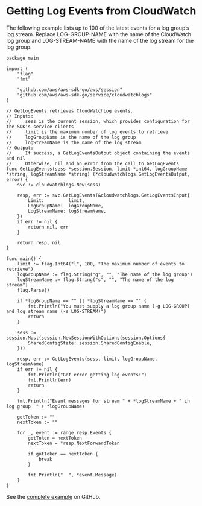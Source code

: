 # Getting Log Events from CloudWatch<a name="cw-example-getting-log-events"></a>

The following example lists up to 100 of the latest events for a log group’s log stream\. Replace LOG\-GROUP\-NAME with the name of the CloudWatch log group and LOG\-STREAM\-NAME with the name of the log stream for the log group\.

```
package main

import (
    "flag"
    "fmt"

    "github.com/aws/aws-sdk-go/aws/session"
    "github.com/aws/aws-sdk-go/service/cloudwatchlogs"
)

// GetLogEvents retrieves CloudWatchLog events.
// Inputs:
//     sess is the current session, which provides configuration for the SDK's service clients
//     limit is the maximum number of log events to retrieve
//     logGroupName is the name of the log group
//     logStreamName is the name of the log stream
// Output:
//     If success, a GetLogEventsOutput object containing the events and nil
//     Otherwise, nil and an error from the call to GetLogEvents
func GetLogEvents(sess *session.Session, limit *int64, logGroupName *string, logStreamName *string) (*cloudwatchlogs.GetLogEventsOutput, error) {
    svc := cloudwatchlogs.New(sess)

    resp, err := svc.GetLogEvents(&cloudwatchlogs.GetLogEventsInput{
        Limit:         limit,
        LogGroupName:  logGroupName,
        LogStreamName: logStreamName,
    })
    if err != nil {
        return nil, err
    }

    return resp, nil
}

func main() {
    limit := flag.Int64("l", 100, "The maximum number of events to retrieve")
    logGroupName := flag.String("g", "", "The name of the log group")
    logStreamName := flag.String("s", "", "The name of the log stream")
    flag.Parse()

    if *logGroupName == "" || *logStreamName == "" {
        fmt.Println("You must supply a log group name (-g LOG-GROUP) and log stream name (-s LOG-STREAM)")
        return
    }

    sess := session.Must(session.NewSessionWithOptions(session.Options{
        SharedConfigState: session.SharedConfigEnable,
    }))

    resp, err := GetLogEvents(sess, limit, logGroupName, logStreamName)
    if err != nil {
        fmt.Println("Got error getting log events:")
        fmt.Println(err)
        return
    }

    fmt.Println("Event messages for stream " + *logStreamName + " in log group  " + *logGroupName)

    gotToken := ""
    nextToken := ""

    for _, event := range resp.Events {
        gotToken = nextToken
        nextToken = *resp.NextForwardToken

        if gotToken == nextToken {
            break
        }

        fmt.Println("  ", *event.Message)
    }
}
```

See the [complete example](https://github.com/awsdocs/aws-doc-sdk-examples/blob/main/go/example_code/cloudwatch/CloudWatchGetLogEvents.go) on GitHub\.